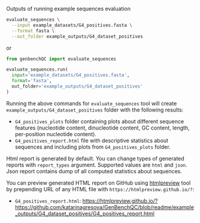 Outputs of running example sequences evaluation

```bash
evaluate_sequences \
  --input example_datasets/G4_positives.fasta \
  --format fasta \
  --out_folder example_outputs/G4_dataset_positives
```

or

```python
from genbenchQC import evaluate_sequences

evaluate_sequences.run(
  input='example_datasets/G4_positives.fasta', 
  format='fasta',
  out_folder='example_outputs/G4_dataset_positives'
)
```

Running the above commands for `evaluate_sequences` tool will create `example_outputs/G4_dataset_positives` folder with the following results:
- `G4_positives_plots` folder containing plots about different sequence features (nucleotide content, dinucleotide content, GC content, length, per-position nucleotide content).
- `G4_positives_report.html` file with descriptive statistics about sequences and including plots from `G4_positives_plots` folder.

Html report is generated by default. You can change types of generated reports with `report_types` argument. Supported values are `html` and `json`. Json report contains dump of all computed statistics about sequences.

You can preview generated HTML report on GitHub using [htmlpreview](https://github.com/htmlpreview/htmlpreview.github.com) tool by prepending URL of any HTML file with `https://htmlpreview.github.io/?`:

- `G4_positives_report.html`: https://htmlpreview.github.io/?https://github.com/katarinagresova/GenBenchQC/blob/readme/example_outputs/G4_dataset_positives/G4_positives_report.html
